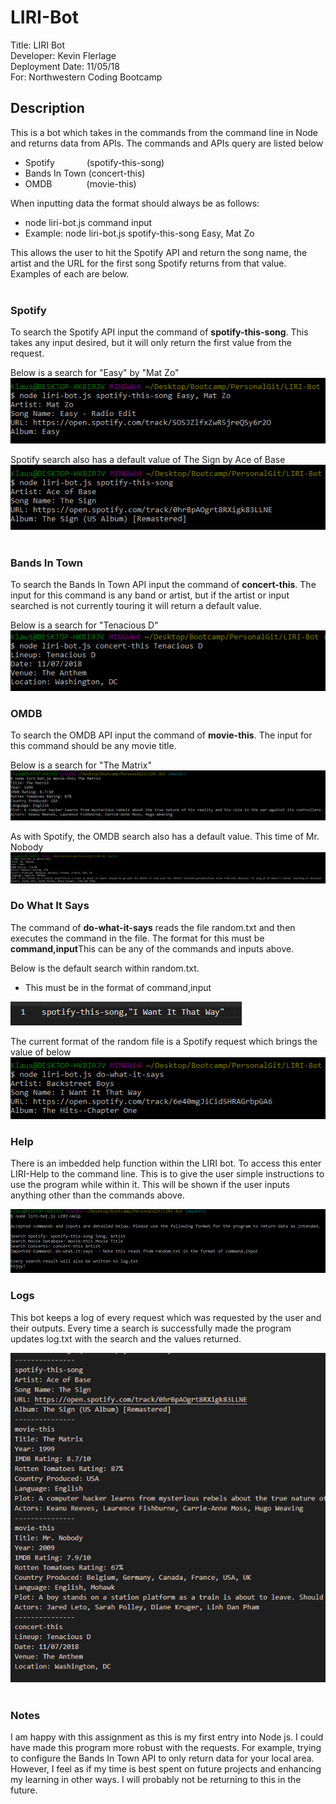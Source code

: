 # LIRI-Bot

Title: LIRI Bot<br />
Developer: Kevin Flerlage<br />
Deployment Date: 11/05/18<br />
For: Northwestern Coding Bootcamp<br />

## Description

This is a bot which takes in the commands from the command line in Node and returns data from APIs. The commands and APIs query are listed below
- Spotify&nbsp;&nbsp;&nbsp;&nbsp;&nbsp;&nbsp;&nbsp;&nbsp;&nbsp;&nbsp;&nbsp;&nbsp;&nbsp;(spotify-this-song)
- Bands In Town&nbsp;(concert-this)
- OMDB&nbsp;&nbsp;&nbsp;&nbsp;&nbsp;&nbsp;&nbsp;&nbsp;&nbsp;&nbsp;&nbsp;&nbsp;&nbsp;&nbsp;(movie-this)

When inputting data the format should always be as follows:
- node liri-bot.js command input
- Example: node liri-bot.js spotify-this-song Easy, Mat Zo

This allows the user to hit the Spotify API and return the song name, the artist and the URL for the first song Spotify returns from that value. Examples of each are below.<br /><br />

### Spotify

To search the Spotify API input the command of <strong>spotify-this-song</strong>. This takes any input desired, but it will only return the first value from the request.<br />

Below is a search for "Easy" by "Mat Zo"<br />
![Easy, Mat Zo Spotify Search](./images/spotify-this-songSearch.png)<br />

Spotify search also has a default value of The Sign by Ace of Base<br />
![Spotify Default Search](images/spotify-this-songDefault.png)<br /><br />

### Bands In Town

To search the Bands In Town API input the command of <strong>concert-this</strong>. The input for this command is any band or artist, but if the artist or input searched is not currently touring it will return a default value.<br />

Below is a search for "Tenacious D"<br />
![Tenacious D Concert Search](images/concert-thisSearch.png)<br />

### OMDB

To search the OMDB API input the command of <strong>movie-this</strong>. The input for this command should be any movie title.<br />

Below is a search for "The Matrix"<br />
![The Matrix Movie Search](images/movie-thisSearch.png)<br />

As with Spotify, the OMDB search also has a default value. This time of Mr. Nobody<br />
![OMDB Default Search](images/movie-thisDefault.png)<br />

### Do What It Says

The command of <strong>do-what-it-says</strong> reads the file random.txt and then executes the command in the file. The format for this must be <strong>command,input</strong>This can be any of the commands and inputs above.<br />

Below is the default search within random.txt.<br />
- This must be in the format of command,input<br />

![Random.txt format](images/do-what-it-saysInput.png)<br />

The current format of the random file is a Spotify request which brings the value of below<br />
![Do What It Says Spotify Request](images/do-what-it-says.png)

### Help

There is an imbedded help function within the LIRI bot. To access this enter LIRI-Help to the command line. This is to give the user simple instructions to use the program while within it. This will be shown if the user inputs anything other than the commands above.<br />

![Help Log](images/helpFunction.png)

### Logs

This bot keeps a log of every request which was requested by the user and their outputs. Every time a search is successfully made the program updates log.txt with the search and the values returned.<br />

![Log](images/logtxt.png)<br /><br />

### Notes

I am happy with this assignment as this is my first entry into Node js. I could have made this program more robust with the requests. For example, trying to configure the Bands In Town API to only return data for your local area. However, I feel as if my time is best spent on future projects and enhancing my learning in other ways. I will probably not be returning to this in the future.